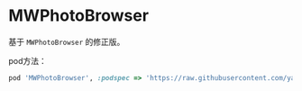 # MWPhotoBrowser
基于 `MWPhotoBrowser` 的修正版。

pod方法：

```ruby
pod 'MWPhotoBrowser', :podspec => 'https://raw.githubusercontent.com/yangyongzheng/MWPhotoBrowser/master/MWPhotoBrowser.podspec'
```

